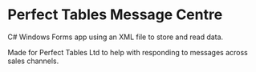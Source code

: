 # Perfect Tables Message Centre

C# Windows Forms app using an XML file to store and read data. 

Made for Perfect Tables Ltd to help with responding to messages across sales channels.
